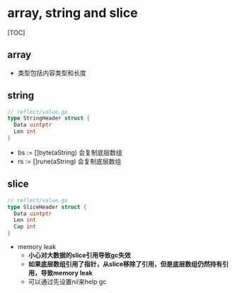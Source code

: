 # array, string and slice

[TOC]

## array

- 类型包括内容类型和长度

## string

```go
// reflect/value.go
type StringHeader struct {
  Data uintptr
  Len int
}
```

- bs := []byte(aString) 会复制底层数组
- rs := []rune(aString) 会复制底层数组

## slice

```go
// reflect/value.go
type SliceHeader struct {
  Data uintptr
  Len int
  Cap int
}
```

- memory leak
  - **小心对大数据的slice引用导致gc失效**
  - **如果底层数组引用了指针，从slice移除了引用，但是底层数组仍然持有引用，导致memory leak**
  - 可以通过先设置nil来help gc

